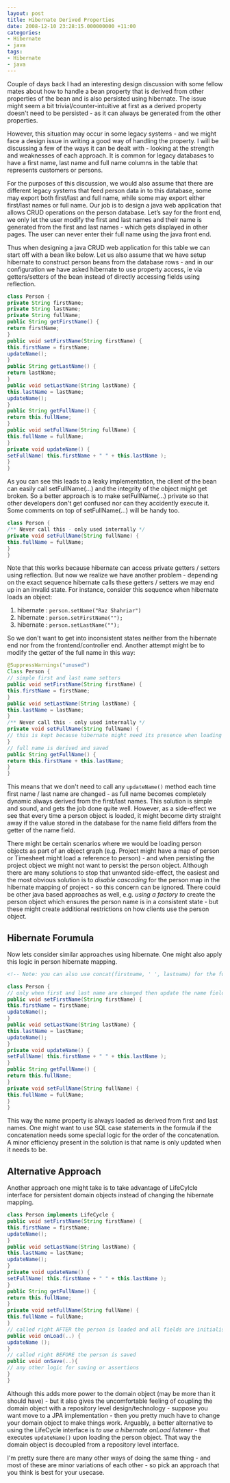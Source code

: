 ```yaml
---
layout: post
title: Hibernate Derived Properties
date: 2008-12-10 23:28:15.000000000 +11:00
categories:
- Hibernate
- java
tags:
- Hibernate
- java
---
```

Couple of days back I had an interesting design discussion with some fellow mates about how to handle a bean property 
that is derived from other properties of the bean and is also persisted using hibernate. The issue might seem a bit 
trivial/counter-intuitive at first as a derived property doesn't need to be persisted - as it can always be generated 
from the other properties.

However, this situation may occur in some legacy systems - and we might face a design issue in writing a good way of 
handling the property. I will be discussing a few of the ways it can be dealt with - looking at the strength and 
weaknesses of each approach.
It is common for legacy databases to have a first name, last name and full name columns in the table that represents 
customers or persons.

For the purposes of this discussion, we would also assume that there are different legacy systems that feed person data 
in to this database, some may export both first/last and full name, while some may export either first/last names or full name.
Our job is to design a java web application that allows CRUD operations on the person database.
Let’s say for the front end, we only let the user modify the first and last names and their name is generated from 
the first and last names - which gets displayed in other pages. The user can never enter their full name using the java 
front end.

Thus when designing a java CRUD web application for this table we can start off with a bean like below. 
Let us also assume that we have setup hibernate to construct person beans from the database rows - and in our 
configuration we have asked hibernate to use property access, ie via getters/setters of the bean instead of directly 
accessing fields using reflection.

```java
class Person {
private String firstName;
private String lastName;
private String fullName;
public String getFirstName() {
return firstName;
}
public void setFirstName(String firstName) {
this.firstName = firstName;
updateName();
}
public String getLastName() {
return lastName;
}
public void setLastName(String lastName) {
this.lastName = lastName;
updateName();
}
public String getFullName() {
return this.fullName;
}
public void setFullName(String fullName) {
this.fullName = fullName;
}
private void updateName() {
setFullName( this.firstName + " " + this.lastName );
}
}
```
As you can see this leads to a leaky implementation, the client of the bean can easily call setFullName(...) and 
the integrity of the object might get broken.
So a better approach is to make setFullName(...) private so that other developers don't get confused nor can they
accidently execute it. Some comments on top of setFullName(...) will be handy too.

```java
class Person {
/** Never call this - only used internally */
private void setFullName(String fullName) {
this.fullName = fullName;
}
}
```
Note that this works because hibernate can access private getters / setters using reflection.
But now we realize we have another problem - depending on the exact sequence hibernate calls these getters / setters we may end up in an invalid state.
For instance, consider this sequence when hibernate loads an object:

1. hibernate : `person.setName("Raz Shahriar")`
2. hibernate : `person.setFirstName("");`
3. hibernate : `person.setLastName("");`

So we don't want to get into inconsistent states neither from the hibernate end nor from the frontend/controller end.
Another attempt might be to modify the getter of the full name in this way:

```java
@SuppressWarnings("unused")
Class Person {
// simple first and last name setters
public void setFirstName(String firstName) {
this.firstName = firstName;
}
public void setLastName(String lastName) {
this.lastName = lastName;
}
/** Never call this - only used internally */
private void setFullName(String fullName) {
// this is kept because hibernate might need its presence when loading getters/setters using reflection
}
// full name is derived and saved
public String getFullName() {
return this.firstName + this.lastName;
}
}
```

This means that we don't need to call any `updateName()` method each time first name / last name are changed - as full
name becomes completely dynamic always derived from the first/last names.
This solution is simple and sound, and gets the job done quite well.
However, as a side-effect we see that every time a person object is loaded, 
it might become dirty straight away if the value stored in the database for the 
name field differs from the getter of the name field.

There might be certain scenarios where we would be loading person objects as part of an object graph (e.g. Project might 
have a map of person or Timesheet might load a reference to person) - and when persisting the project object we might not
 want to persist the person object.
Although there are many solutions to stop that unwanted side-effect, the easiest and the most obvious solution is to 
*disable cascading* for the person map in the hibernate mapping of project - so this concern can be ignored.
There could be other java based approaches as well, e.g. *using a factory to* create the person object which ensures the 
person name is in a consistent state - but these might create additional restrictions on how clients use the person object.

## Hibernate Forumula
Now lets consider similar approaches using hibernate. 
One might also apply this logic in person hibernate mapping.

```xml
<!-- Note: you can also use concat(firstname, ' ', lastname) for the formula. -->
```

```java
class Person {
// only when first and last name are changed then update the name field
public void setFirstName(String firstName) {
this.firstName = firstName;
updateName();
}
public void setLastName(String lastName) {
this.lastName = lastName;
updateName();
}
private void updateName() {
setFullName( this.firstName + " " + this.lastName );
}
public String getFullName() {
return this.fullName;
}
private void setFullName(String fullName) {
this.fullName = fullName;
}
}
```
This way the name property is always loaded as derived from first and last names.
One might want to use SQL case statements in the formula if the concatenation 
needs some special logic for the order of the concatenation. 
A minor efficiency present in the solution is that name is only updated when 
it needs to be.

## Alternative Approach
Another approach one might take is to take advantage of LifeCylcle interface 
for persistent domain objects instead of changing the hibernate mapping.

```java
class Person implements LifeCycle {
public void setFirstName(String firstName) {
this.firstName = firstName;
updateName();
}
public void setLastName(String lastName) {
this.lastName = lastName;
updateName();
}
private void updateName() {
setFullName( this.firstName + " " + this.lastName );
}
public String getFullName() {
return this.fullName;
}
private void setFullName(String fullName) {
this.fullName = fullName;
}
// called right AFTER the person is loaded and all fields are initialised
public void onLoad(..) {
updateName ();
}
// called right BEFORE the person is saved
public void onSave(..){
// any other logic for saving or assertions
}
}
```

Although this adds more power to the domain object (may be more than it 
should have) - but it also gives the uncomfortable feeling of coupling the 
domain object with a repository level design/technology - suppose you want 
move to a JPA implementation - then you pretty much have to change your 
domain object to make things work.
Arguably, a better alternative to using the LifeCycle interface is 
*to use a hibernate onLoad listener* - that executes `updateName()` upon 
loading the person object. That way the domain object is decoupled from a 
repository level interface.

I'm pretty sure there are many other ways of doing the same thing - 
and most of these are minor variations of each other - so pick an approach 
that you think is best for your usecase.
